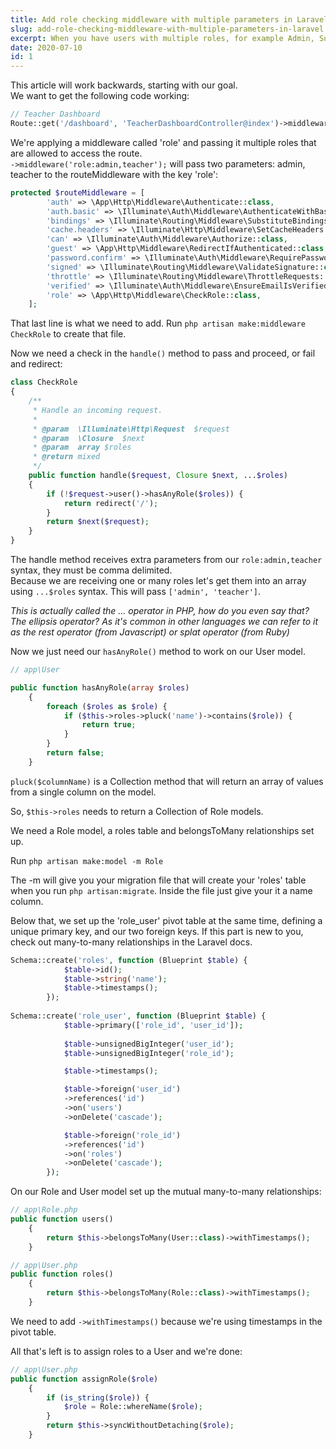 ```yaml
---
title: Add role checking middleware with multiple parameters in Laravel
slug: add-role-checking-middleware-with-multiple-parameters-in-laravel
excerpt: When you have users with multiple roles, for example Admin, Subscriber, Author etc. You may want to limit access to certain pages to a role or many roles, so you need to pass them as parameters to your middleware. This article explains how to acheive that in Laravel.
date: 2020-07-10
id: 1
---
```


This article will work backwards, starting with our goal.  
We want to get the following code working:
```php
// Teacher Dashboard
Route::get('/dashboard', 'TeacherDashboardController@index')->middleware('role:admin,teacher');
```

We're applying a middleware called 'role' and passing it multiple roles that are allowed to access the route.  
`->middleware('role:admin,teacher');` will pass two parameters: admin, teacher to the routeMiddleware with the key 'role':


```php
protected $routeMiddleware = [
        'auth' => \App\Http\Middleware\Authenticate::class,
        'auth.basic' => \Illuminate\Auth\Middleware\AuthenticateWithBasicAuth::class,
        'bindings' => \Illuminate\Routing\Middleware\SubstituteBindings::class,
        'cache.headers' => \Illuminate\Http\Middleware\SetCacheHeaders::class,
        'can' => \Illuminate\Auth\Middleware\Authorize::class,
        'guest' => \App\Http\Middleware\RedirectIfAuthenticated::class,
        'password.confirm' => \Illuminate\Auth\Middleware\RequirePassword::class,
        'signed' => \Illuminate\Routing\Middleware\ValidateSignature::class,
        'throttle' => \Illuminate\Routing\Middleware\ThrottleRequests::class,
        'verified' => \Illuminate\Auth\Middleware\EnsureEmailIsVerified::class,
        'role' => \App\Http\Middleware\CheckRole::class,
    ];
```

That last line is what we need to add.
Run `php artisan make:middleware CheckRole` to create that file.

Now we need a check in the `handle()` method to pass and proceed, or fail and redirect:

```php
class CheckRole
{
    /**
     * Handle an incoming request.
     *
     * @param  \Illuminate\Http\Request  $request
     * @param  \Closure  $next
     * @param  array $roles
     * @return mixed
     */
    public function handle($request, Closure $next, ...$roles)
    {
        if (!$request->user()->hasAnyRole($roles)) {
            return redirect('/');
        }
        return $next($request);
    }
}
```

The handle method receives extra parameters from our `role:admin,teacher` syntax, they must be comma delimited.  
Because we are receiving one or many roles let's get them into an array using `...$roles` syntax. 
This will pass `['admin', 'teacher']`.

_This is actually called the ... operator in PHP, how do you even say that? The ellipsis operator? As it's common in other languages we can refer to it as the rest operator (from Javascript) or splat operator (from Ruby)_

Now we just need our `hasAnyRole()` method to work on our User model.
```php
// app\User

public function hasAnyRole(array $roles)
    {
        foreach ($roles as $role) {
            if ($this->roles->pluck('name')->contains($role)) {
                return true;
            }
        }
        return false;
    }
```

`pluck($columnName)` is a Collection method that will return an array of values from a single column on the model.

So, `$this->roles` needs to return a Collection of Role models.

We need a Role model, a roles table and belongsToMany relationships set up.

Run `php artisan make:model -m Role`

The -m will give you your migration file that will create your 'roles' table when you run `php artisan:migrate`.
Inside the file just give your it a name column.

Below that, we set up the 'role_user' pivot table at the same time, defining a unique primary key, and our two foreign keys.
If this part is new to you, check out many-to-many relationships in the Laravel docs.

```php
Schema::create('roles', function (Blueprint $table) {
            $table->id();
            $table->string('name');
            $table->timestamps();
        });
		
Schema::create('role_user', function (Blueprint $table) {
            $table->primary(['role_id', 'user_id']);
            
            $table->unsignedBigInteger('user_id');
            $table->unsignedBigInteger('role_id');

            $table->timestamps();

            $table->foreign('user_id')
            ->references('id')
            ->on('users')
            ->onDelete('cascade');

            $table->foreign('role_id')
            ->references('id')
            ->on('roles')
            ->onDelete('cascade');
        });
```

On our Role and User model set up the mutual many-to-many relationships:
```php
// app\Role.php
public function users()
    {
        return $this->belongsToMany(User::class)->withTimestamps();
    }
```
```php
// app\User.php
public function roles()
    {
        return $this->belongsToMany(Role::class)->withTimestamps();
    }
```
We need to add `->withTimestamps()` because we're using timestamps in the pivot table.

All that's left is to assign roles to a User and we're done:
```php
// app\User.php
public function assignRole($role)
    {
        if (is_string($role)) {
            $role = Role::whereName($role);
        }
        return $this->syncWithoutDetaching($role);
    }
```





